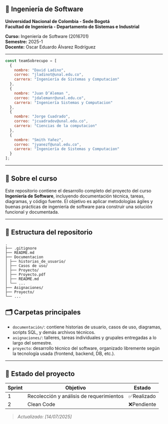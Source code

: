 ## 🧠 Ingeniería de Software 

**Universidad Nacional de Colombia - Sede Bogotá**  
**Facultad de Ingeniería - Departamento de Sistemas e Industrial**  

**Curso:** Ingeniería de Software (2016701)  
**Semestre:** 2025-1  
**Docente:** Oscar Eduardo Álvarez Rodríguez

---

```javascript
const teamSobrecupo = [
  {
    nombre: "David Ladino",
    correo: "jladinot@unal.edu.co",
    carrera: "Ingeniería de Sistemas y Computacion"
  },
  {
    nombre: "Juan D’Aleman ",
    correo: "jdalemanr@unal.edu.co",
    carrera: "Ingeniería Sistemas y Computacion"
  },
  {
    nombre: "Jorge Cuadrado",
    correo: "jcuadradov@unal.edu.co",
    carrera: "Ciencias de la computacion"
  },
  {
    nombre: "Smith Yañez",
    correo: "jyanezf@unal.edu.co",
    carrera: "Ingeniería de Sistemas y Computacion"
  }
];

```

---

## 📌 Sobre el curso

Este repositorio contiene el desarrollo completo del proyecto del curso **Ingeniería de Software**, incluyendo documentación técnica, tareas, diagramas, y código fuente. El objetivo es aplicar metodologías ágiles y buenas prácticas de ingeniería de software para construir una solución funcional y documentada.

---

## 📁 Estructura del repositorio

```
.
├── .gitignore
├── README.md
├── Documentacion
│ ├── historias_de_usuario/
│ ├── Casos de uso/
│ ├── Proyecto/
│ ├── Proyecto.pdf
│ ├── README.md
│ └── ...
├── Asignaciones/
├── Proyecto/
└── ...

```


## 🗂️ Carpetas principales

- `documentación/`: contiene historias de usuario, casos de uso, diagramas, scripts SQL, y demás archivos técnicos.
- `asignaciones/`: talleres, tareas individuales y grupales entregadas a lo largo del semestre.
- `proyecto`: desarrollo técnico del software, organizado libremente según la tecnología usada (frontend, backend, DB, etc.).

---

<!--
## 🧪 Tecnologías y Herramientas

- Lenguaje: *[Ej. Java, Python, etc.]*
- Frameworks: *[Ej. Flask, Spring Boot, etc.]*
- Base de datos: *[Ej. PostgreSQL, SQLite, etc.]*
- Control de versiones: Git + GitHub
- Gestión ágil: Scrum + historias de usuario
- Herramientas adicionales: GitHub Projects, draw.io, Lucidchart, etc.

---
-->

## 🚧 Estado del proyecto

| Sprint | Objetivo                                 | Estado      |
|--------|------------------------------------------|-------------|
| 1      | Recolección y análisis de requerimientos | ✅Realizado |
| 2      | Clean Code                               | ❌Pendiente |


> *Actualizado: [14/07/2025]*

<!--
---

## ⚙️ Instrucciones de uso

1. Clona el repositorio:
   ```bash
   git clone https://github.com/<usuario>/<repositorio>.git
   cd <repositorio>
-->
